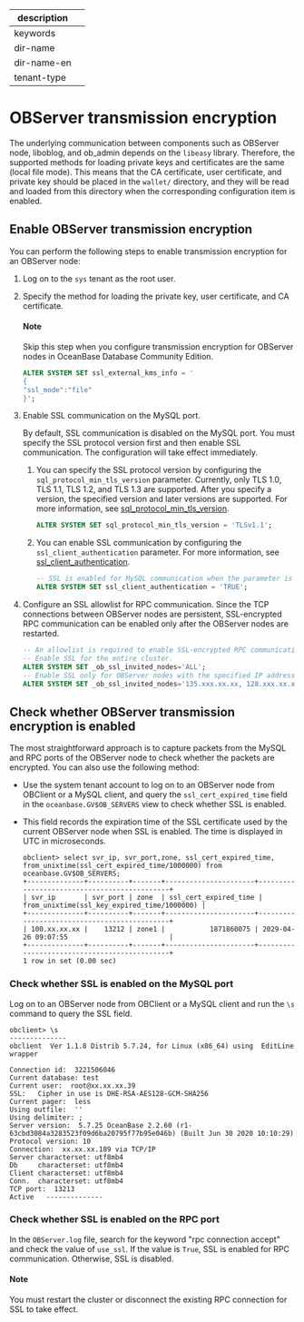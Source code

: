 | description ||
|---|---|
| keywords ||
| dir-name ||
| dir-name-en ||
| tenant-type ||

# OBServer transmission encryption

The underlying communication between components such as OBServer node, liboblog, and ob_admin depends on the `libeasy` library. Therefore, the supported methods for loading private keys and certificates are the same (local file mode). This means that the CA certificate, user certificate, and private key should be placed in the `wallet/` directory, and they will be read and loaded from this directory when the corresponding configuration item is enabled.


## Enable OBServer transmission encryption

You can perform the following steps to enable transmission encryption for an OBServer node:

1. Log on to the `sys` tenant as the root user.

2. Specify the method for loading the private key, user certificate, and CA certificate.

   <main id="notice" type='explain'>
   <h4>Note</h4>
   <p>Skip this step when you configure transmission encryption for OBServer nodes in OceanBase Database Community Edition. </p>
   </main>

   ```sql
   ALTER SYSTEM SET ssl_external_kms_info = '
   {
   "ssl_mode":"file"
   }';
   ```

3. Enable SSL communication on the MySQL port.

   By default, SSL communication is disabled on the MySQL port. You must specify the SSL protocol version first and then enable SSL communication. The configuration will take effect immediately.

   1. You can specify the SSL protocol version by configuring the `sql_protocol_min_tls_version` parameter. Currently, only TLS 1.0, TLS 1.1, TLS 1.2, and TLS 1.3 are supported. After you specify a version, the specified version and later versions are supported. For more information, see [sql_protocol_min_tls_version](../../../700.reference/800.configuration-items-and-system-variables/100.system-configuration-items/300.cluster-level-configuration-items/20700.sql_protocol_min_tls_version.md).

      ```sql
      ALTER SYSTEM SET sql_protocol_min_tls_version = 'TLSv1.1';
      ```

   2. You can enable SSL communication by configuring the `ssl_client_authentication` parameter. For more information, see [ssl_client_authentication](../../../700.reference/800.configuration-items-and-system-variables/100.system-configuration-items/300.cluster-level-configuration-items/20800.ssl_client_authentication.md).

      ```sql
      -- SSL is enabled for MySQL communication when the parameter is set to `TRUE`.
      ALTER SYSTEM SET ssl_client_authentication = 'TRUE';
      ```

4. Configure an SSL allowlist for RPC communication. Since the TCP connections between OBServer nodes are persistent, SSL-encrypted RPC communication can be enabled only after the OBServer nodes are restarted.

   ```sql
   -- An allowlist is required to enable SSL-encrypted RPC communication.
   -- Enable SSL for the entire cluster.
   ALTER SYSTEM SET _ob_ssl_invited_nodes='ALL';
   -- Enable SSL only for OBServer nodes with the specified IP addresses.
   ALTER SYSTEM SET _ob_ssl_invited_nodes='135.xxx.xx.xx, 128.xxx.xx.xx';
   ```

## Check whether OBServer transmission encryption is enabled

The most straightforward approach is to capture packets from the MySQL and RPC ports of the OBServer node to check whether the packets are encrypted. You can also use the following method:

* Use the system tenant account to log on to an OBServer node from OBClient or a MySQL client, and query the `ssl_cert_expired_time` field in the `oceanbase.GV$OB_SERVERS` view to check whether SSL is enabled.

* This field records the expiration time of the SSL certificate used by the current OBServer node when SSL is enabled. The time is displayed in UTC in microseconds.

   ```shell
   obclient> select svr_ip, svr_port,zone, ssl_cert_expired_time, from_unixtime(ssl_cert_expired_time/1000000) from oceanbase.GV$OB_SERVERS;
   +--------------+----------+-------+----------------------+---------------------------------------------+
   | svr_ip       | svr_port | zone  | ssl_cert_expired_time | from_unixtime(ssl_key_expired_time/1000000) |
   +--------------+----------+-------+----------------------+---------------------------------------------+
   | 100.xx.xx.xx |    13212 | zone1 |           1871860075 | 2029-04-26 09:07:55                         |
   +--------------+----------+-------+----------------------+---------------------------------------------+
   1 row in set (0.00 sec)
   ```

### Check whether SSL is enabled on the MySQL port

Log on to an OBServer node from OBClient or a MySQL client and run the `\s` command to query the SSL field.

```shell
obclient> \s
--------------
obclient  Ver 1.1.8 Distrib 5.7.24, for Linux (x86_64) using  EditLine wrapper

Connection id:  3221506046
Current database: test
Current user:  root@xx.xx.xx.39
SSL:   Cipher in use is DHE-RSA-AES128-GCM-SHA256
Current pager:  less
Using outfile:  ''
Using delimiter: ;
Server version:  5.7.25 OceanBase 2.2.60 (r1-63cbd3084a3283523f09d6ba20795f77b95e046b) (Built Jun 30 2020 10:10:29)
Protocol version: 10
Connection:  xx.xx.xx.189 via TCP/IP
Server characterset: utf8mb4
Db     characterset: utf8mb4
Client characterset: utf8mb4
Conn.  characterset: utf8mb4
TCP port:  13213
Active   --------------
```

### Check whether SSL is enabled on the RPC port

In the `OBServer.log` file, search for the keyword "rpc connection accept" and check the value of `use_ssl`. If the value is `True`, SSL is enabled for RPC communication. Otherwise, SSL is disabled.

  <main id="notice" type='explain'>
    <h4>Note</h4>
    <p>You must restart the cluster or disconnect the existing RPC connection for SSL to take effect. </p>
  </main>